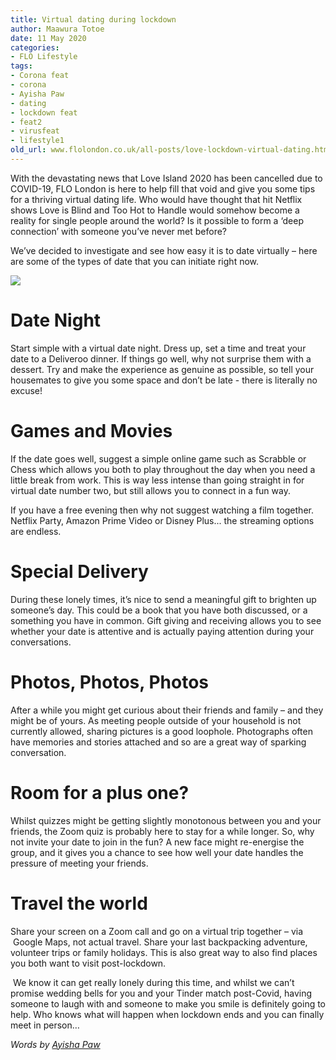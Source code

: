 ```yaml
---
title: Virtual dating during lockdown
author: Maawura Totoe
date: 11 May 2020
categories:
- FLO Lifestyle
tags:
- Corona feat
- corona
- Ayisha Paw
- dating
- lockdown feat
- feat2
- virusfeat
- lifestyle1
old_url: www.flolondon.co.uk/all-posts/love-lockdown-virtual-dating.html
---
```


With the devastating news that Love Island 2020 has been cancelled due to COVID-19, FLO London is here to help fill that void and give you some tips for a thriving virtual dating life. Who would have thought that hit Netflix shows Love is Blind and Too Hot to Handle would somehow become a reality for single people around the world? Is it possible to form a ‘deep connection’ with someone you’ve never met before?

We’ve decided to investigate and see how easy it is to date virtually – here are some of the types of date that you can initiate right now.

![](https://images.squarespace-cdn.com/content/v1/5c9534c4af4683461d462c6b/1589217342429-8CHKXILWM98A201A12QQ/nick-fewings-ka7REB1AJl4-unsplash.jpg)

# **Date Night**

Start simple with a virtual date night. Dress up, set a time and treat your date to a Deliveroo dinner. If things go well, why not surprise them with a dessert. Try and make the experience as genuine as possible, so tell your housemates to give you some space and don’t be late - there is literally no excuse!

# **Games and Movies**

If the date goes well, suggest a simple online game such as Scrabble or Chess which allows you both to play throughout the day when you need a little break from work. This is way less intense than going straight in for virtual date number two, but still allows you to connect in a fun way.

If you have a free evening then why not suggest watching a film together. Netflix Party, Amazon Prime Video or Disney Plus... the streaming options are endless.

# **Special Delivery**

During these lonely times, it’s nice to send a meaningful gift to brighten up someone’s day. This could be a book that you have both discussed, or a something you have in common. Gift giving and receiving allows you to see whether your date is attentive and is actually paying attention during your conversations.

# 

# **Photos, Photos, Photos**

After a while you might get curious about their friends and family – and they might be of yours. As meeting people outside of your household is not currently allowed, sharing pictures is a good loophole. Photographs often have memories and stories attached and so are a great way of sparking conversation.

# **Room for a plus one?**

Whilst quizzes might be getting slightly monotonous between you and your friends, the Zoom quiz is probably here to stay for a while longer. So, why not invite your date to join in the fun? A new face might re-energise the group, and it gives you a chance to see how well your date handles the pressure of meeting your friends.

# 

# **Travel the world**

Share your screen on a Zoom call and go on a virtual trip together – via  Google Maps, not actual travel. Share your last backpacking adventure, volunteer trips or family holidays. This is also great way to also find places you both want to visit post-lockdown.

 We know it can get really lonely during this time, and whilst we can’t promise wedding bells for you and your Tinder match post-Covid, having someone to laugh with and someone to make you smile is definitely going to help. Who knows what will happen when lockdown ends and you can finally meet in person…

*Words by* [*Ayisha Paw*](https://www.flolondon.co.uk/about-1/ayisha-paw-contributor)